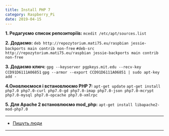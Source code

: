 ```yaml
---
title: Install PHP 7
category: Raspberry_Pi
date: 2019-04-15
---
```


**1. Редагуємо список репозиторіїв:**
`mcedit /etc/apt/sources.list`

**2. Додаємо:**
`deb http://repozytorium.mati75.eu/raspbian jessie-backports main contrib non-free`
`#deb-src http://repozytorium.mati75.eu/raspbian jessie-backports main contrib non-free`

**3. Додаємо ключ:**
`gpg --keyserver pgpkeys.mit.edu --recv-key CCD91D6111A06851`
`gpg --armor --export CCD91D6111A06851 | sudo apt-key add -`

**4.Оновлюємося і встановлюємо PHP 7:**
`apt-get update`
`apt-get install php7.0 php7.0-curl php7.0-gd php7.0-imap php7.0-json php7.0-mcrypt php7.0-mysql php7.0-opcache php7.0-xmlrpc`

**5. Для Apache 2 встановлюємо mod_php:**
`apt-get install libapache2-mod-php7.0`

-----

* <a href="http://www.ramoonus.nl/2016/07/17/install-php-7-raspberry-pi/">Пишуть люди</a>

-----